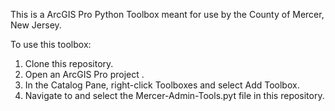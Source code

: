 This is a ArcGIS Pro Python Toolbox meant for use by the County of Mercer, New Jersey.

To use this toolbox:
1. Clone this repository.
2. Open an ArcGIS Pro project .
3. In the Catalog Pane, right-click Toolboxes and select Add Toolbox.
4. Navigate to and select the Mercer-Admin-Tools.pyt file in this repository.